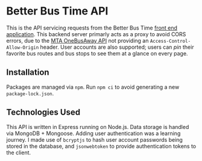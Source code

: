 # Better Bus Time API

This is the API servicing requests from the Better Bus Time [front end application](https://github.com/BetterBusTime/app). This backend server primarly acts as a proxy to avoid CORS errors, due to the [MTA OneBusAway API](http://bustime.mta.info/wiki/Developers/OneBusAwayRESTfulAPI) not providing an `Access-Control-Allow-Origin` header. User accounts are also supported; users can _pin_ their favorite bus routes and bus stops to see them at a glance on every page.

## Installation

Packages are managed via `npm`. Run `npm ci` to avoid generating a new `package-lock.json`.

## Technologies Used

This API is written in Express running on Node.js. Data storage is handled via MongoDB + Mongoose. Adding user authentication was a learning journey. I made use of `bcryptjs` to hash user account passwords being stored in the database, and `jsonwebtoken` to provide authentication tokens to the client.
